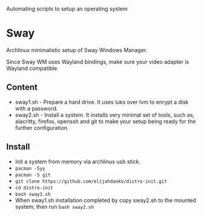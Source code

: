 Automating scripts to setup an operating system

# Sway

Archlinux minimalistic setup of Sway Windows Manager.

Since Sway WM uses Wayland bindings, make sure your video adapter is Wayland
compatible.

## Content
- sway1.sh - Prepare a hard drive. It uses luks over lvm to enrypt a disk
    with a password.
- sway2.sh - Install a system. It installs very minimal set of tools, such as,
    alacritty, firefox, openssh and git to make your setup being ready for the
    further configuration.

## Install

- Init a system from memory via archlinux usb stick.
- `pacman -Syy`
- `pacman -S git`
- `git clone https://github.com/elijahdanko/distro-init.git`
- `cd distro-init`
- `bash sway1.sh`
-  When sway1.sh installation completed by copy sway2.sh to the mounted system,
   then run `bash sway2.sh`
